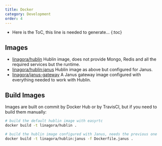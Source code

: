 ```yaml
---
title: Docker
category: Development
order: 4
---
```


* Here is the ToC, this line is needed to generate...
{:toc}

## Images

- [linagora/hublin](https://hub.docker.com/r/linagora/hublin/) Hublin image, does not provide Mongo, Redis and all the required services but the runtime.
- [linagora/hublin:janus](https://hub.docker.com/r/linagora/hublin/) Hublin image as above but configured for Janus.
- [linagora/janus-gateway](https://hub.docker.com/r/linagora/janus-gateway/) A Janus gateway image configured with everything needed to work with Hublin.

## Build Images

Images are built on commit by Docker Hub or by TravisCI, but if you need to build them manually:

``` sh
# build the default hublin image with easyrtc
docker build -t linagora/hublin .

# build the hublin image configured with Janus, needs the previous one to be build first
docker build -t linagora/hublin:janus -f Dockerfile.janus .
```